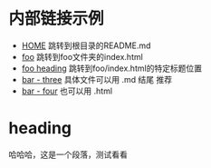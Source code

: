 # 内部链接示例

* [HOME](/)  跳转到根目录的README.md 
* [foo](/foo/) 跳转到foo文件夹的index.html 
* [foo heading](./#heading) 跳转到foo/index.html的特定标题位置 
* [bar - three](../bar/three.md) 具体文件可以用 .md 结尾 推荐
* [bar - four](../bar/four.html) 也可以用 .html 

# heading
哈哈哈，这是一个段落，测试看看